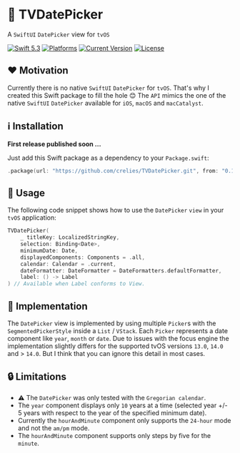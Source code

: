 # 📅 TVDatePicker

A `SwiftUI` `DatePicker` view for `tvOS`

[![Swift 5.3](https://img.shields.io/badge/swift-5.3-green.svg?longCache=true&style=flat-square)](https://developer.apple.com/swift)
[![Platforms](https://img.shields.io/badge/platform-tvOS-lightgrey.svg?longCache=true&style=flat-square)](https://www.apple.com)
[![Current Version](https://img.shields.io/github/v/tag/crelies/TVDatePicker?longCache=true&style=flat-square)](https://github.com/crelies/TVDatePicker)
[![License](https://img.shields.io/badge/license-MIT-lightgrey.svg?longCache=true&style=flat-square)](https://en.wikipedia.org/wiki/MIT_License)

## ❤️ Motivation

Currently there is no native `SwiftUI` `DatePicker` for `tvOS`. That's why I created this Swift package to fill the hole 😊
The `API` mimics the one of the native `SwiftUI` `DatePicker` available for `iOS`, `macOS` and `macCatalyst`. 

## ℹ️ Installation

**First release published soon ...**

Just add this Swift package as a dependency to your `Package.swift`:

```swift
.package(url: "https://github.com/crelies/TVDatePicker.git", from: "0.1.0")
```

## 🧭 Usage

The following code snippet shows how to use the `DatePicker` `view` in your `tvOS` application:

```swift
TVDatePicker(
    _ titleKey: LocalizedStringKey,
    selection: Binding<Date>,
    minimumDate: Date,
    displayedComponents: Components = .all,
    calendar: Calendar = .current,
    dateFormatter: DateFormatter = DateFormatters.defaultFormatter,
    label: () -> Label
) // Available when Label conforms to View.
```

## 📖 Implementation

The `DatePicker` view is implemented by using multiple `Picker`s with the `SegmentedPickerStyle` inside a `List` / `VStack`.
Each `Picker` represents a date component like `year`, `month` or `date`. Due to issues with the focus engine the implementation slightly differs for the supported tvOS versions `13.0`, `14.0` and > `14.0`. But I think that you can ignore this detail in most cases.

## 🔒 Limitations

- ⚠️ The `DatePicker` was only tested with the `Gregorian calendar`.
- The `year` component displays only `10` years at a time (selected year +/- 5 years with respect to the year of the specified minimum date).
- Currently the `hourAndMinute` component only supports the `24-hour` mode and not the `am/pm` mode.
- The `hourAndMinute` component supports only steps by five for the `minute`. 
